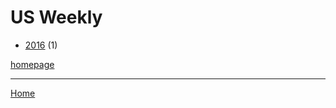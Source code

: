 # US Weekly

  * [2016](./us-weekly-2016.md) (1)

[homepage](https://www.usmagazine.com/)

----

[Home](../index.md)
